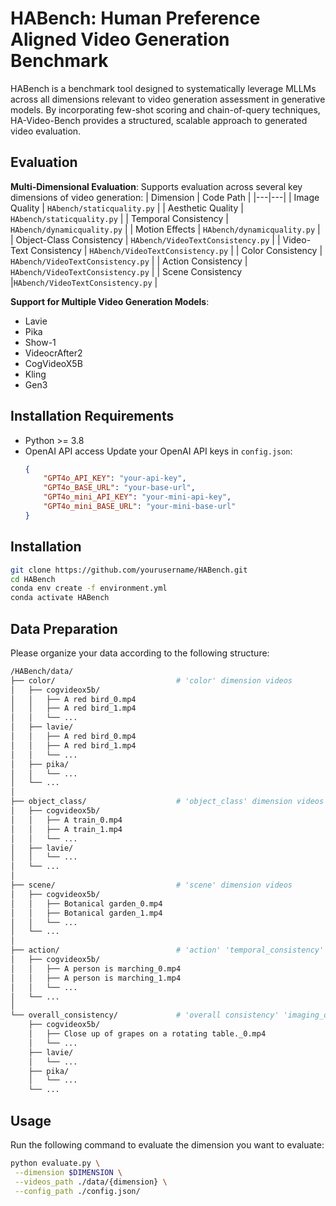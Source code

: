 # HABench: Human Preference Aligned Video Generation Benchmark

HABench is a benchmark tool designed to systematically leverage MLLMs across all dimensions relevant to video generation assessment in generative models. By incorporating few-shot scoring and chain-of-query techniques, HA-Video-Bench provides a structured, scalable approach to generated video evaluation.

## Evaluation

**Multi-Dimensional Evaluation**: Supports evaluation across several key dimensions of video generation:
| Dimension  |  Code Path |
|---|---|
| Image Quality  |  `HAbench/staticquality.py` |
| Aesthetic Quality  | `HAbench/staticquality.py`  |
| Temporal Consistency | `HAbench/dynamicquality.py`  |
| Motion Effects | `HAbench/dynamicquality.py` |
| Object-Class Consistency | `HAbench/VideoTextConsistency.py` |
| Video-Text Consistency | `HAbench/VideoTextConsistency.py` |
| Color Consistency | `HAbench/VideoTextConsistency.py` |
| Action Consistency | `HAbench/VideoTextConsistency.py` |
| Scene Consistency |`HAbench/VideoTextConsistency.py` |


**Support for Multiple Video Generation Models**:
  - Lavie
  - Pika
  - Show-1
  - VideocrAfter2
  - CogVideoX5B
  - Kling
  - Gen3


## Installation Requirements

- Python >= 3.8
- OpenAI API access
   Update your OpenAI API keys in `config.json`:
   ````json
   {
       "GPT4o_API_KEY": "your-api-key",
       "GPT4o_BASE_URL": "your-base-url",
       "GPT4o_mini_API_KEY": "your-mini-api-key",
       "GPT4o_mini_BASE_URL": "your-mini-base-url"
   }
   ````

## Installation

   ````bash
   git clone https://github.com/yourusername/HABench.git
   cd HABench
   conda env create -f environment.yml
   conda activate HABench
   ````

## Data Preparation

Please organize your data according to the following structure:
```bash
/HABench/data/
├── color/                           # 'color' dimension videos
│   ├── cogvideox5b/
│   │   ├── A red bird_0.mp4
│   │   ├── A red bird_1.mp4
│   │   └── ...
│   ├── lavie/
│   │   ├── A red bird_0.mp4
│   │   ├── A red bird_1.mp4
│   │   └── ...
│   ├── pika/
│   │   └── ...
│   └── ...
│
├── object_class/                    # 'object_class' dimension videos
│   ├── cogvideox5b/
│   │   ├── A train_0.mp4
│   │   ├── A train_1.mp4
│   │   └── ...
│   ├── lavie/
│   │   └── ...
│   └── ...
│
├── scene/                           # 'scene' dimension videos
│   ├── cogvideox5b/
│   │   ├── Botanical garden_0.mp4
│   │   ├── Botanical garden_1.mp4
│   │   └── ...
│   └── ...
│
├── action/                          # 'action' 'temporal_consistency' 'motion_effects' dimension videos
│   ├── cogvideox5b/
│   │   ├── A person is marching_0.mp4
│   │   ├── A person is marching_1.mp4
│   │   └── ...
│   └── ...
│
└── overall_consistency/             # 'overall consistency' 'imaging_quality' 'aesthetic_quality' dimension videos
    ├── cogvideox5b/
    │   ├── Close up of grapes on a rotating table._0.mp4
    │   └── ...
    ├── lavie/
    │   └── ...
    ├── pika/
    │   └── ...
    └── ...
```
## Usage
Run the following command to evaluate the dimension you want to evaluate:
   ````bash
   python evaluate.py \
    --dimension $DIMENSION \
    --videos_path ./data/{dimension} \
    --config_path ./config.json/
   ````
